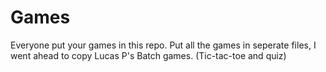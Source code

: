 Games
=====
Everyone put your games in this repo. Put all the games in seperate files, I went ahead to copy Lucas P's Batch games. (Tic-tac-toe and quiz)
